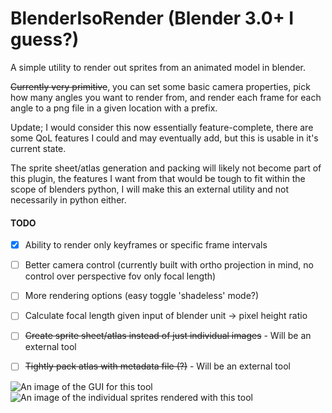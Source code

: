 # BlenderIsoRender (Blender 3.0+ I guess?)
A simple utility to render out sprites from an animated model in blender.

~~Currently very primitive~~, you can set some basic camera properties, pick how many angles you want to render from, and render each frame for each angle to a png file in a given location with a prefix.

Update;  I would consider this now essentially feature-complete, there are some QoL features I could and may eventually add, but this is usable in it's current state.

The sprite sheet/atlas generation and packing will likely not become part of this plugin, the features I want from that would be tough to fit within the scope of blenders python, I will make this an external utility and not necessarily in python either.

#### TODO
- [X] Ability to render only keyframes or specific frame intervals
- [ ] Better camera control (currently built with ortho projection in mind, no control over perspective fov only focal length)
- [ ] More rendering options (easy toggle 'shadeless' mode?)
- [ ] Calculate focal length given input of blender unit -> pixel height ratio
- [ ] ~~Create sprite sheet/atlas instead of just individual images~~ - Will be an external tool
- [ ] ~~Tightly pack atlas with metadata file (?)~~ - Will be an external tool


![An image of the GUI for this tool](https://i.imgur.com/TnCsV2x.png)
![An image of the individual sprites rendered with this tool](https://i.imgur.com/0hncIAw.png)
